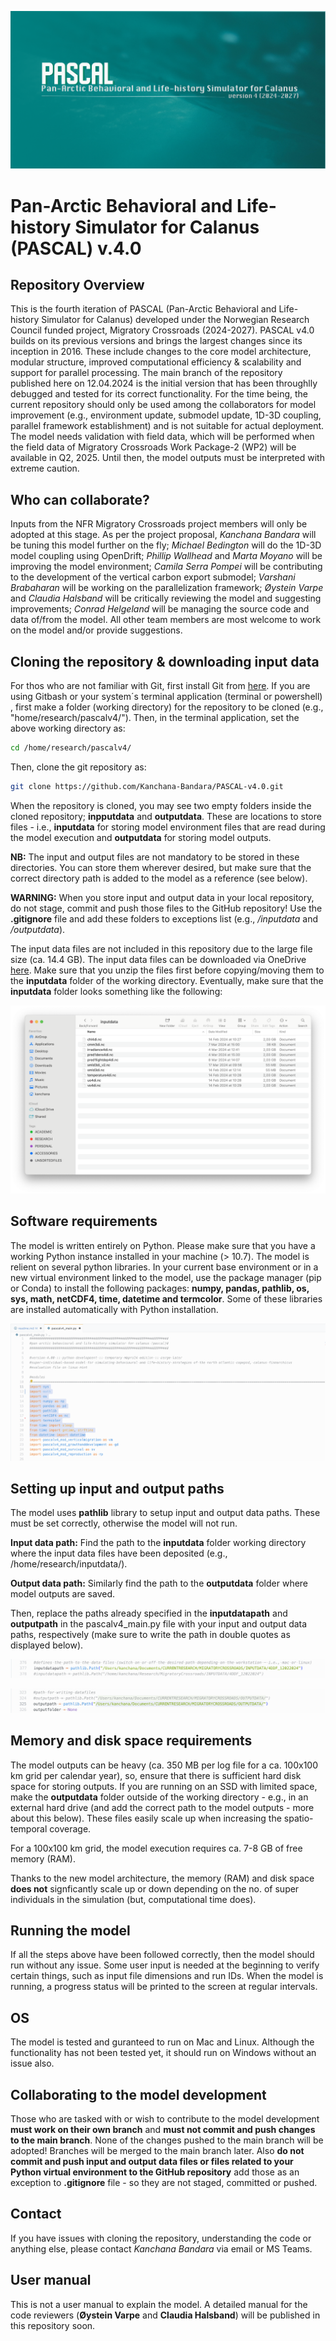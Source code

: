 ![PASCALv4 cover photo](img/pascal_github_bg.png)
# Pan-Arctic Behavioral and Life-history Simulator for Calanus (PASCAL) v.4.0
## Repository Overview
This is the fourth iteration of PASCAL (Pan-Arctic Behavioral and Life-history Simulator for Calanus) developed under the Norwegian Research Council funded project, Migratory Crossroads (2024-2027). PASCAL v4.0 builds on its previous versions and brings the largest changes since its inception in 2016. These include changes to the core model architecture, modular structure, improved computational efficiency & scalability and support for parallel processing. The main branch of the repository published here on 12.04.2024 is the initial version that has been throughlly debugged and tested for its correct functionality. For the time being, the current repository should only be used among the collaborators for model improvement (e.g., environment update, submodel update, 1D-3D coupling, parallel framework establishment) and is not suitable for actual deployment. The model needs validation with field data, which will be performed when the field data of Migratory Crossroads Work Package-2 (WP2) will be available in Q2, 2025. Until then, the model outputs must be interpreted with extreme caution.

## Who can collaborate?
Inputs from the NFR Migratory Crossroads project members will only be adopted at this stage. As per the project proposal, _Kanchana Bandara_ will be tuning this model further on the fly; _Michael Bedington_ will do the 1D-3D model coupling using OpenDrift; _Phillip Wallhead_ and _Marta Moyano_ will be improving the model environment; _Camila Serra Pompei_ will be contributing to the development of the vertical carbon export submodel; _Varshani Brabaharan_ will be working on the parallelization framework; _Øystein Varpe_ and _Claudia Halsband_ will be critically reviewing the model and suggesting improvements; _Conrad Helgeland_ will be managing the source code and data of/from the model. All other team members are most welcome to work on the model and/or provide suggestions.

## Cloning the repository & downloading input data
For thos who are not familiar with Git, first install Git from [here](https://git-scm.com). If you are using Gitbash or your system´s terminal application (terminal or powershell) , first make a folder (working directory) for the repository to be cloned (e.g., "home/research/pascalv4/"). Then, in the terminal application, set the above working directory as:

```bash
cd /home/research/pascalv4/
```

Then, clone the git repository as:

```bash
git clone https://github.com/Kanchana-Bandara/PASCAL-v4.0.git
```

When the repository is cloned, you may see two empty folders inside the cloned repository; __inpputdata__ and __outputdata__. These are locations to store files - i.e., __inputdata__ for storing model environment files that are read during the model execution and __outputdata__ for storing model outputs. 

__NB:__ The input and output files are not mandatory to be stored in these directories. You can store them wherever desired, but make sure that the correct directory path is added to the model as a reference (see below).

__WARNING:__ When you store input and output data in your local repository, do not stage, commit and push those files to the GitHub repository! Use the __.gitignore__ file and add these folders to exceptions list (e.g., _/inputdata_ and _/outputdata_).

The input data files are not included in this repository due to the large file size (ca. 14.4 GB). The input data files can be downloaded via OneDrive [here](https://akvaplan-my.sharepoint.com/:f:/g/personal/kba_akvaplan_niva_no/Eg2AI-gPBrVMuxT10cSCXj0BEj5boNogP90DExXeQigX6w?e=6zUKTt). Make sure that you unzip the files first before copying/moving them to the __inputdata__ folder of the working directory. Eventually, make sure that the __inputdata__ folder looks something like the following:

![the structure of the inputdata folder](img/inputdata_view.png)

## Software requirements
The model is written entirely on Python. Please make sure that you have a working Python instance installed in your machine (> 10.7). The model is relient on several python libraries. In your current base environment or in a new virtual environment linked to the model, use the package manager (pip or Conda) to install the following packages: __numpy, pandas, pathlib, os, sys, math, netCDF4, time, datetime and termcolor__. Some of these libraries are installed automatically with Python installation.

![the list of libraries needed to run the model](img/dependencies_view.png)

## Setting up input and output paths
The model uses __pathlib__ library to setup input and output data paths. These must be set correctly, otherwise the model will not run. 

__Input data path:__ Find the path to the __inputdata__ folder working directory where the input data files have been deposited (e.g., /home/research/inputdata/). 

__Output data path:__ Similarly find the path to the __outputdata__ folder where model outputs are saved.

Then, replace the paths already specified in the __inputdatapath__ and __outputpath__  in the pascalv4_main.py file with your input and output data paths, respectively (make sure to write the path in double quotes as displayed below).

![the inputdata path](img/input_path_view.png)

![the output path](img/output_path_view.png)


## Memory and disk space requirements
The model outputs can be heavy (ca. 350 MB per log file for a ca. 100x100 km grid per calendar year), so, ensure that there is sufficient hard disk space for storing outputs. If you are running on an SSD with limited space, make the __outputdata__ folder outside of the working directory - e.g., in an external hard drive (and add the correct path to the model outputs - more about this below). These files easily scale up when increasing the spatio-temporal coverage. 

For a 100x100 km grid, the model execution requires ca. 7-8 GB of free memory (RAM). 

Thanks to the new model architecture, the memory (RAM) and disk space __does not__ signficantly scale up or down depending on the no. of super individuals in the simulation (but, computational time does).

## Running the model
If all the steps above have been followed correctly, then the model should run without any issue. Some user input is needed at the beginning to verify certain things, such as input file dimensions and run IDs. When the model is running, a progress status will be printed to the screen at regular intervals.

## OS
The model is tested and guranteed to run on Mac and Linux. Although the functionality has not been tested yet, it should run on Windows without an issue also.

## Collaborating to the model development
Those who are tasked with or wish to contribute to the model development __must work on their own branch__ and __must not commit and push changes to the main branch__. None of the changes pushed to the main branch will be adopted! Branches will be merged to the main branch later. Also __do not commit and push input and output data files or files related to your Python virtual environment to the GitHub repository__ add those as an exception to __.gitignore__ file - so they are not staged, committed or pushed.

## Contact
If you have issues with cloning the repository, understanding the code or anything else, please contact _Kanchana Bandara_ via email or MS Teams.

## User manual
This is not a user manual to explain the model. A detailed manual for the code reviewers (__Øystein Varpe__ and __Claudia Halsband__) will be published in this repository soon.